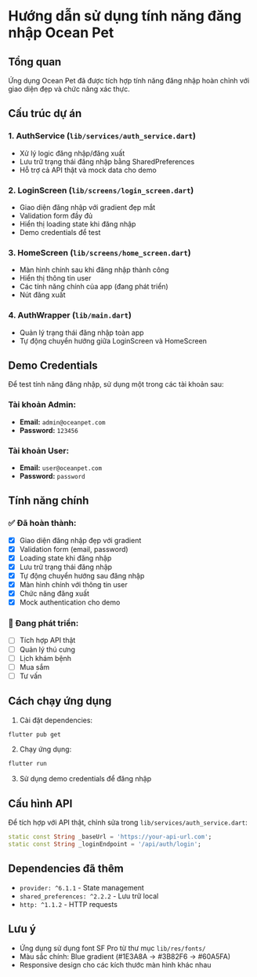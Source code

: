 # Hướng dẫn sử dụng tính năng đăng nhập Ocean Pet

## Tổng quan
Ứng dụng Ocean Pet đã được tích hợp tính năng đăng nhập hoàn chỉnh với giao diện đẹp và chức năng xác thực.

## Cấu trúc dự án

### 1. AuthService (`lib/services/auth_service.dart`)
- Xử lý logic đăng nhập/đăng xuất
- Lưu trữ trạng thái đăng nhập bằng SharedPreferences
- Hỗ trợ cả API thật và mock data cho demo

### 2. LoginScreen (`lib/screens/login_screen.dart`)
- Giao diện đăng nhập với gradient đẹp mắt
- Validation form đầy đủ
- Hiển thị loading state khi đăng nhập
- Demo credentials để test

### 3. HomeScreen (`lib/screens/home_screen.dart`)
- Màn hình chính sau khi đăng nhập thành công
- Hiển thị thông tin user
- Các tính năng chính của app (đang phát triển)
- Nút đăng xuất

### 4. AuthWrapper (`lib/main.dart`)
- Quản lý trạng thái đăng nhập toàn app
- Tự động chuyển hướng giữa LoginScreen và HomeScreen

## Demo Credentials

Để test tính năng đăng nhập, sử dụng một trong các tài khoản sau:

### Tài khoản Admin:
- **Email:** `admin@oceanpet.com`
- **Password:** `123456`

### Tài khoản User:
- **Email:** `user@oceanpet.com`
- **Password:** `password`

## Tính năng chính

### ✅ Đã hoàn thành:
- [x] Giao diện đăng nhập đẹp với gradient
- [x] Validation form (email, password)
- [x] Loading state khi đăng nhập
- [x] Lưu trữ trạng thái đăng nhập
- [x] Tự động chuyển hướng sau đăng nhập
- [x] Màn hình chính với thông tin user
- [x] Chức năng đăng xuất
- [x] Mock authentication cho demo

### 🔄 Đang phát triển:
- [ ] Tích hợp API thật
- [ ] Quản lý thú cưng
- [ ] Lịch khám bệnh
- [ ] Mua sắm
- [ ] Tư vấn

## Cách chạy ứng dụng

1. Cài đặt dependencies:
```bash
flutter pub get
```

2. Chạy ứng dụng:
```bash
flutter run
```

3. Sử dụng demo credentials để đăng nhập

## Cấu hình API

Để tích hợp với API thật, chỉnh sửa trong `lib/services/auth_service.dart`:

```dart
static const String _baseUrl = 'https://your-api-url.com';
static const String _loginEndpoint = '/api/auth/login';
```

## Dependencies đã thêm

- `provider: ^6.1.1` - State management
- `shared_preferences: ^2.2.2` - Lưu trữ local
- `http: ^1.1.2` - HTTP requests

## Lưu ý

- Ứng dụng sử dụng font SF Pro từ thư mục `lib/res/fonts/`
- Màu sắc chính: Blue gradient (#1E3A8A → #3B82F6 → #60A5FA)
- Responsive design cho các kích thước màn hình khác nhau
